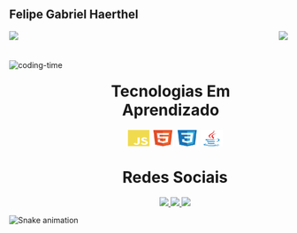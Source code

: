 ## Felipe Gabriel Haerthel

<div>
  
  <img  height="180em" src="https://github-readme-stats.vercel.app/api?username=FelipeGabrielH&show_icons=true&theme=great-gatsby&include_all_commits=true&count_private=true"/>
  <img align="right" height="130em" src="https://github-readme-stats.vercel.app/api/top-langs/?username=FelipeGabrielH&layout=compact&langs_count=16&theme=great-gatsby"/>
</div>
<br>

<div  align="center"> 
  <div style="display: inline_block"><br>
    <img align="left" height="250" alt="coding-time" src="code.gif">
    <h1 align="center">Tecnologias Em Aprendizado</h1>
    <img align="center" height="30" width="40" alt="js-icon"  src="https://raw.githubusercontent.com/devicons/devicon/master/icons/javascript/javascript-plain.svg">
    <img align="center" height="30" width="40" alt="html-icon" src="https://raw.githubusercontent.com/devicons/devicon/master/icons/html5/html5-original.svg">
    <img align="center" height="30" width="40" alt="css-icon" src="https://raw.githubusercontent.com/devicons/devicon/master/icons/css3/css3-original.svg">
    <img align="center" height="30" width="40" alt="java-icon" src="https://raw.githubusercontent.com/devicons/devicon/master/icons/java/java-original.svg">
   </div>
    
  
  <h1 align="center">Redes Sociais</h1>
    <a href = "haerthelfelipegabriel@gmail.com">
      <img width="30" src="[gmail.svg](https://img.shields.io/badge/Gmail-D14836?style=for-the-badge&logo=gmail&logoColor=white)">
    </a>
    <a href = "https://www.linkedin.com/in/felipe-gabriel-haerthel-b47b3a27a/">
      <img width="25" src="linkedin.svg">
    </a>
    <a href = "https://www.instagram.com/felipegabrielhaerthel">
      <img width="25" src="instagram.png">
    </a>
</div>
  
![Snake animation](https://github.com/LuigiGF/LuigiGF/blob/output/github-contribution-grid-snake.svg)
